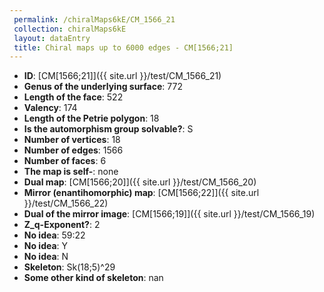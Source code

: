 ```yaml
--- 
 permalink: /chiralMaps6kE/CM_1566_21 
 collection: chiralMaps6kE
 layout: dataEntry
 title: Chiral maps up to 6000 edges - CM[1566;21]
---
```


- **ID**: [CM[1566;21]]({{ site.url }}/test/CM_1566_21)
- **Genus of the underlying surface**: 772
- **Length of the face**: 522
- **Valency**: 174
- **Length of the Petrie polygon**: 18
- **Is the automorphism group solvable?**: S
- **Number of vertices**: 18
- **Number of edges**: 1566
- **Number of faces**: 6
- **The map is self-**: none
- **Dual map**: [CM[1566;20]]({{ site.url }}/test/CM_1566_20)
- **Mirror (enantihomorphic) map**: [CM[1566;22]]({{ site.url }}/test/CM_1566_22)
- **Dual of the mirror image**: [CM[1566;19]]({{ site.url }}/test/CM_1566_19)
- **Z_q-Exponent?**: 2
- **No idea**:  59:22
- **No idea**: Y
- **No idea**: N
- **Skeleton**: Sk(18;5)^29
- **Some other kind of skeleton**: nan
